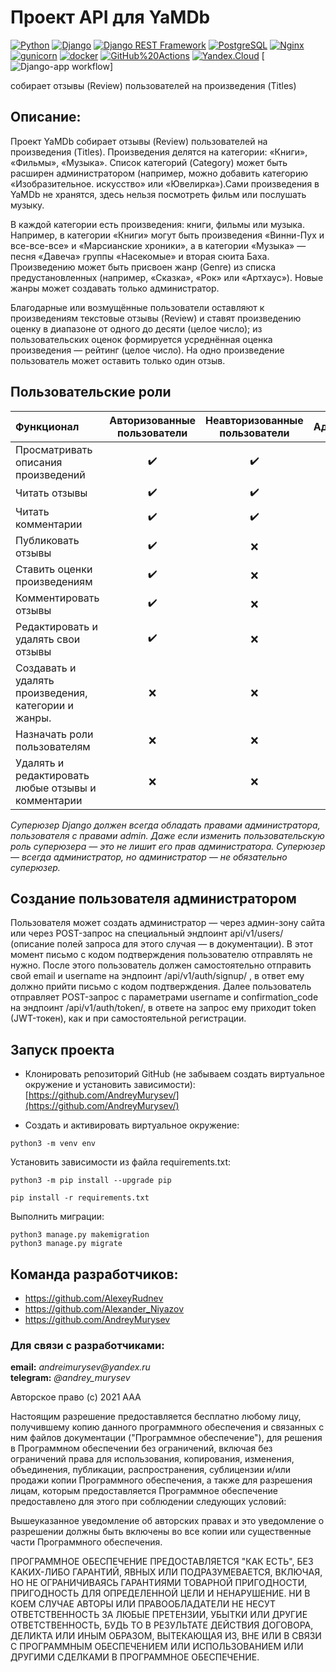 
# Проект API для YaMDb 
[![Python](https://img.shields.io/badge/-Python-464646?style=flat-square&logo=Python)](https://www.python.org/)
[![Django](https://img.shields.io/badge/-Django-464646?style=flat-square&logo=Django)](https://www.djangoproject.com/)
[![Django REST Framework](https://img.shields.io/badge/-Django%20REST%20Framework-464646?style=flat-square&logo=Django%20REST%20Framework)](https://www.django-rest-framework.org/)
[![PostgreSQL](https://img.shields.io/badge/-PostgreSQL-464646?style=flat-square&logo=PostgreSQL)](https://www.postgresql.org/)
[![Nginx](https://img.shields.io/badge/-NGINX-464646?style=flat-square&logo=NGINX)](https://nginx.org/ru/)
[![gunicorn](https://img.shields.io/badge/-gunicorn-464646?style=flat-square&logo=gunicorn)](https://gunicorn.org/)
[![docker](https://img.shields.io/badge/-Docker-464646?style=flat-square&logo=docker)](https://www.docker.com/)
[![GitHub%20Actions](https://img.shields.io/badge/-GitHub%20Actions-464646?style=flat-square&logo=GitHub%20actions)](https://github.com/features/actions)
[![Yandex.Cloud](https://img.shields.io/badge/-Yandex.Cloud-464646?style=flat-square&logo=Yandex.Cloud)](https://cloud.yandex.ru/)
[![Django-app workflow](https://github.com/AndreyMurysev/yamdb_final/actions/workflows/yamdb_workflow.yml/badge.svg)]

собирает отзывы (Review) пользователей на произведения (Titles)
## Описание:

Проект YaMDb собирает отзывы (Review) пользователей на произведения (Titles). Произведения делятся на категории: «Книги», «Фильмы», 
«Музыка». Список категорий (Category) может быть расширен администратором (например, можно добавить категорию «Изобразительное.
искусство» или «Ювелирка»).Сами произведения в YaMDb не хранятся, здесь нельзя посмотреть фильм или послушать музыку.

В каждой категории есть произведения: книги, фильмы или музыка. Например, в категории «Книги» могут быть произведения «Винни-Пух и
все-все-все» и «Марсианские хроники», а в категории «Музыка» — песня «Давеча» группы «Насекомые» и вторая сюита Баха. Произведению
может быть присвоен жанр (Genre) из списка предустановленных (например, «Сказка», «Рок» или «Артхаус»). Новые жанры может создавать
только администратор.

Благодарные или возмущённые пользователи оставляют к произведениям текстовые отзывы (Review) и ставят произведению оценку в диапазоне
от одного до десяти (целое число); из пользовательских оценок формируется усреднённая оценка произведения — рейтинг (целое число). На
одно произведение пользователь может оставить только один отзыв.

## Пользовательские роли

| Функционал | Авторизованные пользователи |  Неавторизованные пользователи | Администратор  | Модератор |
|:----------------|:---------:|:---------:|:---------:|:---------:|
| Просматривать описания произведений | :heavy_check_mark: | :heavy_check_mark: | :heavy_check_mark: | :heavy_check_mark: |
| Читать отзывы | :heavy_check_mark: | :heavy_check_mark: | :heavy_check_mark: | :heavy_check_mark: |
| Читать комментарии | :heavy_check_mark: | :heavy_check_mark: | :heavy_check_mark: | :heavy_check_mark: |
| Публиковать отзывы | :heavy_check_mark: | :x: | :heavy_check_mark: | :heavy_check_mark: |
| Ставить оценки произведениям | :heavy_check_mark: | :x: | :heavy_check_mark: | :heavy_check_mark: |
| Комментировать отзывы | :heavy_check_mark: | :x: | :heavy_check_mark: | :heavy_check_mark: |
| Редактировать и удалять свои отзывы | :heavy_check_mark: | :x: | :heavy_check_mark: | :heavy_check_mark: |
| Создавать и удалять произведения, категории и жанры. | :x: | :x: | :heavy_check_mark: | :x: |
| Назначать роли пользователям | :x: | :x: | :heavy_check_mark: | :x: |
| Удалять и редактировать любые отзывы и комментарии | :x: | :x: | :heavy_check_mark: | :heavy_check_mark: |

_Суперюзер Django должен всегда обладать правами администратора, пользователя с правами admin. Даже если изменить пользовательскую роль суперюзера 
 — это не лишит его прав администратора. Суперюзер — всегда администратор, но администратор — не обязательно суперюзер._
 
## Создание пользователя администратором
Пользователя может создать администратор — через админ-зону сайта или через POST-запрос на специальный эндпоинт api/v1/users/ (описание полей 
запроса для этого случая — в документации). В этот момент письмо с кодом подтверждения пользователю отправлять не нужно.
После этого пользователь должен самостоятельно отправить свой email и username на эндпоинт /api/v1/auth/signup/ , в ответ ему должно прийти 
письмо с кодом подтверждения. Далее пользователь отправляет POST-запрос с параметрами username и confirmation_code на эндпоинт /api/v1/auth/token/, 
в ответе на запрос ему приходит token (JWT-токен), как и при самостоятельной регистрации.

## Запуск проекта

- Клонировать репозиторий GitHub (не забываем создать виртуальное окружение и установить зависимости):
[https://github.com/AndreyMurysev/](https://github.com/AndreyMurysev/)

- Cоздать и активировать виртуальное окружение:
```
python3 -m venv env
```

Установить зависимости из файла requirements.txt:

```
python3 -m pip install --upgrade pip
```

```
pip install -r requirements.txt
```

Выполнить миграции:

```
python3 manage.py makemigration
python3 manage.py migrate
```

## Команда разработчиков:
 - https://github.com/AlexeyRudnev
 - https://github.com/Alexander_Niyazov
 - https://github.com/AndreyMurysev

### Для связи с разработчиками:
**email:** _andreimurysev@yandex.ru_  
**telegram:** _@andrey_murysev_  

Авторское право (c) 2021 AAA

Настоящим разрешение предоставляется бесплатно любому лицу, получившему копию
данного программного обеспечения и связанных с ним файлов документации ("Программное обеспечение"), для решения
в Программном обеспечении без ограничений, включая без ограничений права
для использования, копирования, изменения, объединения, публикации, распространения, сублицензии и/или продажи
копии Программного обеспечения, а также для разрешения лицам, которым предоставляется Программное обеспечение
предоставлено для этого при соблюдении следующих условий:

Вышеуказанное уведомление об авторских правах и это уведомление о разрешении должны быть включены во все
копии или существенные части Программного обеспечения.

ПРОГРАММНОЕ ОБЕСПЕЧЕНИЕ ПРЕДОСТАВЛЯЕТСЯ "КАК ЕСТЬ", БЕЗ КАКИХ-ЛИБО ГАРАНТИЙ, ЯВНЫХ ИЛИ
ПОДРАЗУМЕВАЕТСЯ, ВКЛЮЧАЯ, НО НЕ ОГРАНИЧИВАЯСЬ ГАРАНТИЯМИ ТОВАРНОЙ ПРИГОДНОСТИ,
ПРИГОДНОСТЬ ДЛЯ ОПРЕДЕЛЕННОЙ ЦЕЛИ И НЕНАРУШЕНИЕ. НИ В КОЕМ СЛУЧАЕ
АВТОРЫ ИЛИ ПРАВООБЛАДАТЕЛИ НЕ НЕСУТ ОТВЕТСТВЕННОСТЬ ЗА ЛЮБЫЕ ПРЕТЕНЗИИ, УБЫТКИ ИЛИ ДРУГИЕ
ОТВЕТСТВЕННОСТЬ, БУДЬ ТО В РЕЗУЛЬТАТЕ ДЕЙСТВИЯ ДОГОВОРА, ДЕЛИКТА ИЛИ ИНЫМ ОБРАЗОМ, ВЫТЕКАЮЩАЯ ИЗ,
ВНЕ ИЛИ В СВЯЗИ С ПРОГРАММНЫМ ОБЕСПЕЧЕНИЕМ ИЛИ ИСПОЛЬЗОВАНИЕМ ИЛИ ДРУГИМИ СДЕЛКАМИ В
ПРОГРАММНОЕ ОБЕСПЕЧЕНИЕ.
  
